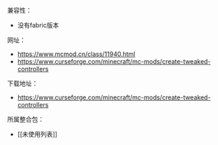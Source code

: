 兼容性：
- 没有fabric版本

网址：
- https://www.mcmod.cn/class/11940.html
- https://www.curseforge.com/minecraft/mc-mods/create-tweaked-controllers

下载地址：
- https://www.curseforge.com/minecraft/mc-mods/create-tweaked-controllers

所属整合包：
- [[未使用列表]]